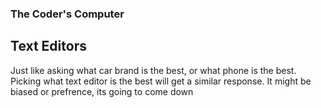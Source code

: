 ### The Coder's Computer

## Text Editors

Just like asking what car brand is the best, or what phone is the best. 
Picking what text editor is the best will get a similar response. It might
be biased or prefrence, its going to come down
